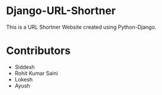 # Django-URL-Shortner
This is a URL Shortner Website created using Python-Django.

# Contributors
- Siddesh
- Rohit Kumar Saini
- Lokesh
- Ayush
